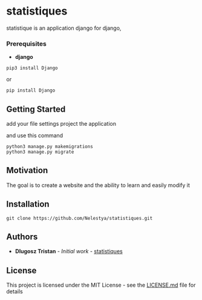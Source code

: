# statistiques

statistique is an application django for django,


### Prerequisites

* **django**

```
pip3 install Django
```
or
```
pip install Django
```

## Getting Started
add your file settings project the application

and use this command

```
python3 manage.py makemigrations
python3 manage.py migrate
``` 

## Motivation
The goal is to create a website and the ability to learn and easily modify it

## Installation

```
git clone https://github.com/Nelestya/statistiques.git
```

## Authors
* **Dlugosz Tristan** - *Initial work* - [statistiques](https://github.com/Nelestya/statistques)

## License

This project is licensed under the MIT License - see the [LICENSE.md](https://github.com/Nelestya/statistiques/blob/master/LICENSE) file for details

